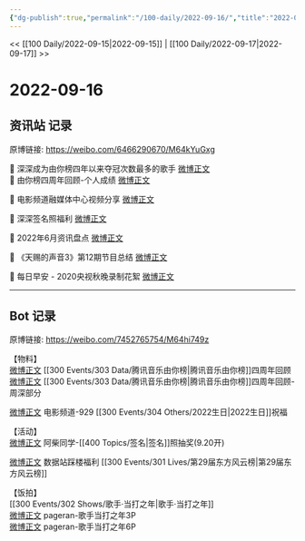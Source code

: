 ```yaml
---
{"dg-publish":true,"permalink":"/100-daily/2022-09-16/","title":"2022-09-16"}
---
```



<< [[100 Daily/2022-09-15\|2022-09-15]] | [[100 Daily/2022-09-17\|2022-09-17]] >>

# 2022-09-16

## 资讯站 记录

原博链接: https://weibo.com/6466290670/M64kYuGxg

💫 深深成为由你榜四年以来夺冠次数最多的歌手 [微博正文](https://m.weibo.cn/6466290670/4814389511458004)  
💫 由你榜四周年回顾-个人成绩 [微博正文](https://m.weibo.cn/6466290670/4814367910008796)

💫 电影频道融媒体中心视频分享 [微博正文](https://m.weibo.cn/6466290670/4814440177866563)

💫 深深签名照福利 [微博正文](https://m.weibo.cn/6466290670/4814308406464947)

💫 2022年6月资讯盘点 [微博正文](https://m.weibo.cn/6466290670/4814394293229420)

💫 《天赐的声音3》第12期节目总结 [微博正文](https://m.weibo.cn/6466290670/4814358175287125)

💫 每日早安 - 2020央视秋晚录制花絮 [微博正文](https://m.weibo.cn/6466290670/4814249082489874)

---
## Bot 记录

原博链接: https://weibo.com/7452765754/M64hi749z

【物料】  
[微博正文](https://m.weibo.cn/6733257358/4814327599338260) [[300 Events/303 Data/腾讯音乐由你榜\|腾讯音乐由你榜]]四周年回顾  
[微博正文](https://m.weibo.cn/6466290670/4814367910008796) [[300 Events/303 Data/腾讯音乐由你榜\|腾讯音乐由你榜]]四周年回顾-周深部分

[微博正文](https://m.weibo.cn/6495544869/4814431160374441) 电影频道-929 [[300 Events/304 Others/2022生日\|2022生日]]祝福

【活动】  
[微博正文](https://m.weibo.cn/5341246345/4814288571072666) 阿柴同学-[[400 Topics/签名\|签名]]照抽奖(9.20开)

[微博正文](https://m.weibo.cn/5115715524/4814264722260703) 数据站踩楼福利 [[300 Events/301 Lives/第29届东方风云榜\|第29届东方风云榜]]

【饭拍】  
[[300 Events/302 Shows/歌手·当打之年\|歌手·当打之年]]  
[微博正文](https://m.weibo.cn/7633014126/4814264545576344) pageran-歌手当打之年3P  
[微博正文](https://m.weibo.cn/7633014126/4814268266449632) pageran-歌手当打之年6P
